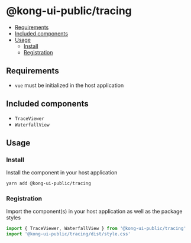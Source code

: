 # @kong-ui-public/tracing

- [Requirements](#requirements)
- [Included components](#included-components)
- [Usage](#usage)
  - [Install](#install)
  - [Registration](#registration)

## Requirements

- `vue` must be initialized in the host application

## Included components

- `TraceViewer`
- `WaterfallView`

## Usage

### Install

Install the component in your host application

```sh
yarn add @kong-ui-public/tracing
```

### Registration

Import the component(s) in your host application as well as the package styles

```ts
import { TraceViewer, WaterfallView } from '@kong-ui-public/tracing'
import '@kong-ui-public/tracing/dist/style.css'
```

